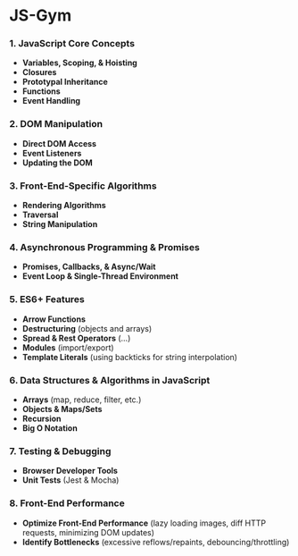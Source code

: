 # JS-Gym

### 1. JavaScript Core Concepts
- **Variables, Scoping, & Hoisting**
- **Closures**
- **Prototypal Inheritance**
- **Functions**
- **Event Handling**

### 2. DOM Manipulation
- **Direct DOM Access**
- **Event Listeners**
- **Updating the DOM**

### 3. Front-End-Specific Algorithms
- **Rendering Algorithms**
- **Traversal**
- **String Manipulation**

### 4. Asynchronous Programming & Promises
- **Promises, Callbacks, & Async/Wait**
- **Event Loop & Single-Thread Environment**

### 5. ES6+ Features
- **Arrow Functions**
- **Destructuring** (objects and arrays)
- **Spread & Rest Operators** (...)
- **Modules** (import/export)
- **Template Literals** (using backticks for string interpolation)

### 6. Data Structures & Algorithms in JavaScript
- **Arrays** (map, reduce, filter, etc.)
- **Objects & Maps/Sets**
- **Recursion**
- **Big O Notation**

### 7. Testing & Debugging
- **Browser Developer Tools**
- **Unit Tests** (Jest & Mocha)

### 8. Front-End Performance
- **Optimize Front-End Performance** (lazy loading images, diff HTTP requests, minimizing DOM updates)
- **Identify Bottlenecks** (excessive reflows/repaints, debouncing/throttling)
